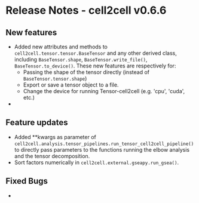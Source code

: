 # Release Notes - cell2cell v0.6.6

## New features
- Added new attributes and methods to `cell2cell.tensor.tensor.BaseTensor` and any other
derived class, including `BaseTensor.shape`, `BaseTensor.write_file()`, `BaseTensor.to_device()`.
These new features are respectively for:
    - Passing the shape of the tensor directly (instead of `BaseTensor.tensor.shape`)
    - Export or save a tensor object to a file.
    - Change the device for running Tensor-cell2cell (e.g. 'cpu', 'cuda', etc.)
- 
## Feature updates
- Added **kwargs as parameter of `cell2cell.analysis.tensor_pipelines.run_tensor_cell2cell_pipeline()`
to directly pass parameters to the functions running the elbow analysis and the tensor decomposition.
- Sort factors numerically in `cell2cell.external.gseapy.run_gsea()`.
 
## Fixed Bugs
- 